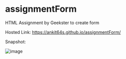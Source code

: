 # assignmentForm
HTML Assignment by Geekster to create form


Hosted Link: https://ankit64s.github.io/assignmentForm/

Snapshot: 

![image](https://github.com/Ankit64s/assignmentForm/assets/44794402/8376d69e-431c-41e9-9a22-09300116993f)



